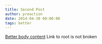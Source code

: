 ```yaml
---
title: Second Post
author: preaction
date: 2014-04-30 00:00:00
tags: better
---
```

[Better body content](/) Link to root is not broken
